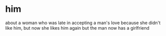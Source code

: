 # him
about a woman who was late in accepting a man's love because she didn't like him, but now she likes him again but the man now has a girlfriend
